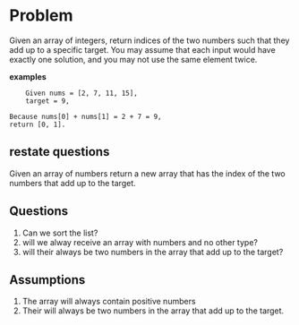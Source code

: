 # Problem

Given an array of integers, return indices of the two numbers such that they add up to a specific target.
You may assume that each input would have exactly one solution, and you may not use the same element twice.

**examples**

```
    Given nums = [2, 7, 11, 15],
    target = 9,
```

```
Because nums[0] + nums[1] = 2 + 7 = 9,
return [0, 1].

```

## restate questions

Given an array of numbers return a new array that has the index of the
two numbers that add up to the target.

## Questions

1. Can we sort the list?
2. will we alway receive an array with numbers and no other type?
3. will their always be two numbers in the array that add up to the target?

## Assumptions

1. The array will always contain positive numbers
2. Their will always be two numbers in the array that add up to the target.
